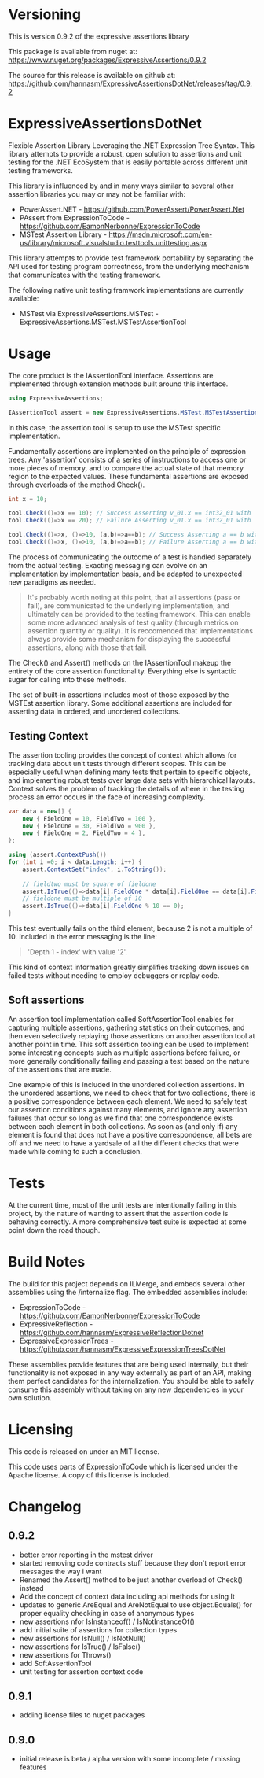 # Versioning
This is version 0.9.2 of the expressive assertions library

This package is available from nuget at: https://www.nuget.org/packages/ExpressiveAssertions/0.9.2

The source for this release is available on github at: https://github.com/hannasm/ExpressiveAssertionsDotNet/releases/tag/0.9.2

# ExpressiveAssertionsDotNet
Flexible Assertion Library Leveraging the .NET Expression Tree Syntax. This library attempts to provide a robust, open
solution to assertions and unit testing for the .NET EcoSystem that is easily portable across different unit testing
frameworks.

This library is influenced by and in many ways similar to several other assertion libraries you may or may not be familiar with:

* PowerAssert.NET - https://github.com/PowerAssert/PowerAssert.Net
* PAssert from ExpressionToCode - https://github.com/EamonNerbonne/ExpressionToCode
* MSTest Assertion Library - https://msdn.microsoft.com/en-us/library/microsoft.visualstudio.testtools.unittesting.aspx

This library attempts to provide test framework portability by separating the API used for testing program correctness, 
from the underlying mechanism that communicates with the testing framework.

The following native unit testing framwork implementations are currently available:

* MSTest via ExpressiveAssertions.MSTest - ExpressiveAssertions.MSTest.MSTestAssertionTool

# Usage
The core product is the IAssertionTool interface. Assertions are implemented through extension methods
built around this interface. 

```C#
using ExpressiveAssertions;

IAssertionTool assert = new ExpressiveAssertions.MSTest.MSTestAssertionTool();
```

In this case, the assertion tool is setup to use the MSTest specific implementation.

Fundamentally assertions are implemented on the principle of expression trees.  Any 'assertion' consists of a series of 
instructions to access one or more pieces of memory, and to compare the actual state of that memory region to the expected values. These
fundamental assertions are exposed through overloads of the method Check().

```C#
int x = 10;

tool.Check(()=>x == 10); // Success Asserting v_01.x == int32_01 with 'v_01.x'= (10) and 'int32_01'= (10).
tool.Check(()=>x == 20); // Failure Asserting v_01.x == int32_01 with 'v_01.x'= (10) and 'int32_01'= (20)

tool.Check(()=>x, ()=>10, (a,b)=>a==b); // Success Asserting a == b with 'a'= (10) and 'b'= (10). 
tool.Check(()=>x, ()=>10, (a,b)=>a==b); // Failure Asserting a == b with 'a'= (10) and 'b'= (20).
```

The process of communicating the outcome of a test is handled separately from the actual testing. Exacting messaging can evolve 
on an implementation by implementation basis, and be adapted to unexpected new paradigms as needed.

> It's probably worth noting at this point, that all assertions (pass or fail), are communicated to the underlying 
> implementation, and ultimately can be provided to the testing framework. This can enable some more advanced analysis 
> of test quality (through metrics on assertion quantity or quality). It is reccomended that implementations always provide 
> some mechanism for displaying the successful assertions, along with those that fail.

The Check() and Assert() methods on the IAssertionTool makeup the entirety of the core assertion functionality. 
Everything else is syntactic sugar for calling into these methods.

The set of built-in assertions includes most of those exposed by the MSTEst assertion library. Some additional assertions
are included for asserting data in ordered, and unordered collections. 

## Testing Context
The assertion tooling provides the concept of context which allows for tracking data about unit tests through different scopes.
This can be especially useful when defining many tests that pertain to specific objects, and implementing robust
tests over large data sets with hierarchical layouts. Context solves the problem of tracking the details of where in the testing
process an error occurs in the face of increasing complexity.

```C#
var data = new[] {
	new { FieldOne = 10, FieldTwo = 100 },
	new { FieldOne = 30, FieldTwo = 900 },
	new { FieldOne = 2, FieldTwo = 4 },
};

using (assert.ContextPush())
for (int i =0; i < data.Length; i++) {
	assert.ContextSet("index", i.ToString());
	
	// fieldtwo must be square of fieldone
	assert.IsTrue(()=>data[i].FieldOne * data[i].FieldOne == data[i].FieldTwo );
	// fieldone must be multiple of 10
	assert.IsTrue(()=>data[i].FieldOne % 10 == 0);
}
```

This test eventually fails on the third element, because 2 is not a multiple of 10. Included in the error messaging is the line: 

> 'Depth 1 - index' with value '2'.

This kind of context information greatly simplifies tracking down issues on failed tests without needing to employ debuggers or
replay code.

## Soft assertions
An assertion tool implementation called SoftAssertionTool enables for capturing multiple assertions, gathering statistics on their outcomes, 
and then even selectively replaying those assertions on another assertion tool at another point in time. This soft assertion tooling
can be used to implement some interesting concepts such as multiple assertions before failure, or more generally conditionally failing
and passing a test based on the nature of the assertions that are made.

One example of this is included in the unordered collection assertions. In the unordered assertions, we need to check that for two collections,
there is a positive correspondence between each element. We need to safely test our assertion conditions against many elements, 
and ignore any assertion failures that occur so long as we find that one correspondence exists between each element in both collections. As soon as
(and only if) any element is found that does not have a positive correspondence, all bets are off and we need to have a yardsale of all 
the different checks that were made while coming to such a conclusion.


# Tests
At the current time, most of the unit tests are intentionally failing in this project, by the nature of wanting to assert
that the assertion code is behaving correctly. A more comprehensive test suite is expected at some point down the road though.

# Build Notes
The build for this project depends on ILMerge, and embeds several other assemblies using the /internalize flag. The 
embedded assemblies include:

  * ExpressionToCode - https://github.com/EamonNerbonne/ExpressionToCode
  * ExpressiveReflection - https://github.com/hannasm/ExpressiveReflectionDotnet
  * ExpressiveExpressionTrees - https://github.com/hannasm/ExpressiveExpressionTreesDotNet

These assemblies provide features that are being used internally, but their functionality is not exposed in any way externally as part
of an API, making them perfect candidates for the internalization. You should be able to safely consume this assembly without taking on 
any new dependencies in your own solution.

# Licensing
This code is released on under an MIT license. 

This code uses parts of ExpressionToCode which is licensed under the Apache license. A copy of this license is included.

# Changelog
## 0.9.2
  * better error reporting in the mstest driver
  * started removing code contracts stuff because they don't report error messages the way i want
  * Renamed the Assert() method to be just another overload of Check() instead
  * Add the concept of context data including api methods for using It
  * updates to generic AreEqual and AreNotEqual to use object.Equals() for proper equality checking in case of anonymous types
  * new assertions nfor IsInstanceof() / IsNotInstanceOf()
  * add initial suite of assertions for collection types
  * new assertions for IsNull() / IsNotNull()
  * new assertions for IsTrue() / IsFalse()
  * new assertions for Throws()
  * add SoftAssertionTool
  * unit testing for assertion context code
## 0.9.1
  * adding license files to nuget packages

## 0.9.0
  * initial release is beta / alpha version with some incomplete / missing features
